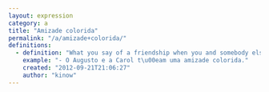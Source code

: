 ```yaml
---
layout: expression
category: a
title: "Amizade colorida"
permalink: "/a/amizade+colorida/"
definitions:
  - definition: "What you say of a friendship when you and somebody else are friends with benefits. You can also say that they are [mais que amigos](/m/mais+que+amigos/) (more than just friends)."
    example: "- O Augusto e a Carol t\u00eam uma amizade colorida."
    created: "2012-09-21T21:06:27"
    author: "kinow"
---
```

